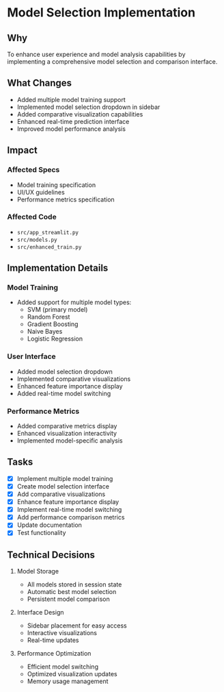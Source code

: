 # Model Selection Implementation

## Why
To enhance user experience and model analysis capabilities by implementing a comprehensive model selection and comparison interface.

## What Changes
- Added multiple model training support
- Implemented model selection dropdown in sidebar
- Added comparative visualization capabilities
- Enhanced real-time prediction interface
- Improved model performance analysis

## Impact
### Affected Specs
- Model training specification
- UI/UX guidelines
- Performance metrics specification

### Affected Code
- `src/app_streamlit.py`
- `src/models.py`
- `src/enhanced_train.py`

## Implementation Details

### Model Training
- Added support for multiple model types:
  - SVM (primary model)
  - Random Forest
  - Gradient Boosting
  - Naive Bayes
  - Logistic Regression

### User Interface
- Added model selection dropdown
- Implemented comparative visualizations
- Enhanced feature importance display
- Added real-time model switching

### Performance Metrics
- Added comparative metrics display
- Enhanced visualization interactivity
- Implemented model-specific analysis

## Tasks
- [x] Implement multiple model training
- [x] Create model selection interface
- [x] Add comparative visualizations
- [x] Enhance feature importance display
- [x] Implement real-time model switching
- [x] Add performance comparison metrics
- [x] Update documentation
- [x] Test functionality

## Technical Decisions
1. Model Storage
   - All models stored in session state
   - Automatic best model selection
   - Persistent model comparison

2. Interface Design
   - Sidebar placement for easy access
   - Interactive visualizations
   - Real-time updates

3. Performance Optimization
   - Efficient model switching
   - Optimized visualization updates
   - Memory usage management
